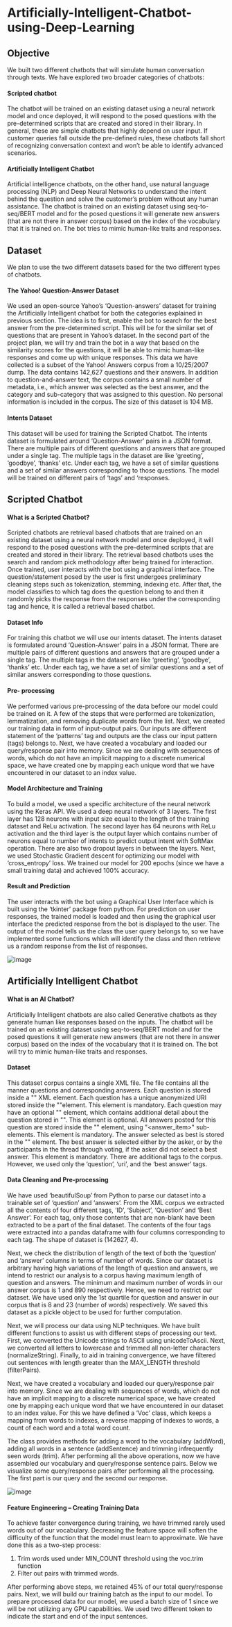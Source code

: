 # Artificially-Intelligent-Chatbot-using-Deep-Learning

## Objective
We built two different chatbots that will simulate human conversation through texts. We have explored two broader categories of chatbots:

#### Scripted chatbot
The chatbot will be trained on an existing dataset using a neural network model and once deployed, it will respond to the posed questions with the pre-determined scripts that are created and stored in their library. In general, these are simple chatbots that highly depend on user input. If customer queries fall outside the pre-defined rules, these chatbots fall short of recognizing conversation context and won’t be able to identify advanced scenarios.

#### Artificially Intelligent Chatbot
Artificial intelligence chatbots, on the other hand, use natural language processing (NLP) and Deep Neural Networks to understand the intent behind the question and solve the customer’s problem without any human assistance. The chatbot is trained on an existing dataset using seq-to-seq/BERT model and for the posed questions it will generate new answers (that are not there in answer corpus) based on the index of the vocabulary that it is trained on. The bot tries to mimic human-like traits and responses.

## Dataset 
We plan to use the two different datasets based for the two different types of chatbots. 

#### The Yahoo! Question-Answer Dataset
We used an open-source Yahoo’s ‘Question-answers’ dataset for training the Artificially Intelligent chatbot for both the categories explained in previous section. The idea is to first, enable the bot to search for the best answer from the pre-determined script. This will be for the similar set of questions that are present in Yahoo’s dataset. In the second part of the project plan, we will try and train the bot in a way that based on the similarity scores for the questions, it will be able to mimic human-like responses and come up with unique responses. This data we have collected is a subset of the Yahoo! Answers corpus from a 10/25/2007 dump. The data contains 142,627 questions and their answers. In addition to question-and-answer text, the corpus contains a small number of metadata, i.e., which answer was selected as the best answer, and the category and sub-category that was assigned to this question. No personal information is included in the corpus. The size of this dataset is 104 MB.

#### Intents Dataset 
This dataset will be used for training the Scripted Chatbot. The intents dataset is formulated around ‘Question-Answer’ pairs in a JSON format. There are multiple pairs of different questions and answers that are grouped under a single tag. The multiple tags in the dataset are like ‘greeting’, ‘goodbye’, ‘thanks’ etc. Under each tag, we have a set of similar questions and a set of similar answers corresponding to those questions. The model will be trained on different pairs of ‘tags’ and ‘responses. 

## Scripted Chatbot

#### What is a Scripted Chatbot?
Scripted chatbots are retrieval based chatbots that are trained on an existing dataset using a neural network model and once deployed, it will respond to the posed questions with the pre-determined scripts that are created and stored in their library. The retrieval based chatbots uses the search and random pick methodology after being trained for interaction. Once trained, user interacts with the bot using a graphical interface. The question/statement posed by the user is first undergoes preliminary cleaning steps such as tokenization, stemming, indexing etc. After that, the model classifies to which tag does the question belong to and then it randomly picks the response from the responses under the corresponding tag and hence, it is called a retrieval based chatbot.

#### Dataset Info
For training this chatbot we will use our intents dataset. The intents dataset is formulated around ‘Question-Answer’ pairs in a JSON format. There are multiple pairs of different questions and answers that are grouped under a single tag. The multiple tags in the dataset are like ‘greeting’, ‘goodbye’, ‘thanks’ etc. Under each tag, we have a set of similar questions and a set of similar answers corresponding to those questions.

#### Pre- processing 
We performed various pre-processing of the data before our model could be trained on it. A few of the steps that were performed are tokenization, lemmatization, and removing duplicate words from the list. Next, we created our training data in form of input-output pairs. Our inputs are different statement of the ‘patterns’ tag and outputs are the class our input pattern (tags) belongs to. Next, we have created a vocabulary and loaded our query/response pair into memory. Since we are dealing with sequences of words, which do not have an implicit mapping to a discrete numerical space, we have created one by mapping each unique word that we have encountered in our dataset to an index value.

#### Model Architecture and Training
To build a model, we used a specific architecture of the neural network using the Keras API. We used a deep neural network of 3 layers. The first layer has 128 neurons with input size equal to the length of the training dataset and ReLu activation. The second layer has 64 neurons with ReLu activation and the third layer is the output layer which contains number of neurons equal to number of intents to predict output intent with SoftMax operation. There are also two dropout layers in between the layers. 
Next, we used Stochastic Gradient descent for optimizing our model with ‘cross_entropy’ loss. We trained our model for 200 epochs (since we have a small training data) and achieved 100% accuracy.

#### Result and Prediction
The user interacts with the bot using a Graphical User Interface which is built using the ‘tkinter’ package from python. For prediction on user responses, the trained model is loaded and then using the graphical user interface the predicted response from the bot is displayed to the user. The output of the model tells us the class the user query belongs to, so we have implemented some functions which will identify the class and then retrieve us a random response from the list of responses.

![image](https://user-images.githubusercontent.com/35283246/163801216-2e570d22-7be2-4845-b282-c4928f84042a.png)

## Artificially Intelligent Chatbot

#### What is an AI Chatbot?
Artificially Intelligent chatbots are also called Generative chatbots as they generate human like responses based on the inputs. The chatbot will be trained on an existing dataset using seq-to-seq/BERT model and for the posed questions it will generate new answers (that are not there in answer corpus) based on the index of the vocabulary that it is trained on. The bot will try to mimic human-like traits and responses.

#### Dataset 
This dataset corpus contains a single XML file. The file contains all the manner questions and corresponding answers. Each question is stored inside a "<vespaadd>" XML element. Each question has a unique anonymized URI stored inside the "<uri>"element. This element is mandatory. Each question may have an optional "<content>" element, which contains additional detail about the question stored in "<subject>". This element is optional. All answers posted for this question are stored inside the "<nbestanswers>" element, using "<answer_item>" sub-elements. This element is mandatory. The answer selected as best is stored in the "<bestanswer>" element. The best answer is selected either by the asker, or by the participants in the thread through voting, if the asker did not select a best answer. This element is mandatory. There are additional tags to the corpus. However, we used only the ‘question’, ‘uri’, and the ‘best answer’ tags. 

#### Data Cleaning and Pre-processing
We have used ‘beautifulSoup’ from Python to parse our dataset into a trainable set of ‘question’ and ‘answers’. From the XML corpus we extracted all the contents of four different tags, ‘ID’, ‘Subject’, ‘Question’ and ‘Best Answer’. For each tag, only those contents that are non-blank have been extracted to be a part of the final dataset. The contents of the four tags were extracted into a pandas dataframe with four columns corresponding to each tag. The shape of dataset is (142627, 4). 
  
Next, we check the distribution of length of the text of both the ‘question’ and ‘answer’ columns in terms of number of words. Since our dataset is arbitrary having high variations of the length of question and answers, we intend to restrict our analysis to a corpus having maximum length of question and answers. The minimum and maximum number of words in our answer corpus is 1 and 890 respectively. Hence, we need to restrict our dataset. We have used only the 1st quartile for question and answer in our corpus that is 8 and 23 (number of words) respectively. We saved this dataset as a pickle object to be used for further computation. 
  
Next, we will process our data using NLP techniques. We have built different functions to assist us with different steps of processing our text. First, we converted the Unicode strings to ASCII using unicodeToAscii. Next, we converted all letters to lowercase and trimmed all non-letter characters  (normalizeString). Finally, to aid in training convergence, we have filtered out sentences with length greater than the MAX_LENGTH threshold (filterPairs). 
  
Next, we have created a vocabulary and loaded our query/response pair into memory. Since we are dealing with sequences of words, which do not have an implicit mapping to a discrete numerical space, we have created one by mapping each unique word that we have encountered in our dataset to an index value. For this we have defined a ‘Voc’ class, which keeps a mapping from words to indexes, a reverse mapping of indexes to words, a count of each word and a total word count. 

The class provides methods for adding a word to the vocabulary (addWord), adding all words in a sentence (addSentence) and trimming infrequently seen words (trim). After performing all the above operations, now we have assembled our vocabulary and query/response sentence pairs. Below we visualize some query/response pairs after performing all the processing. The first part is our query and the second our response.
 
![image](https://user-images.githubusercontent.com/35283246/163801456-9ebb212c-acd9-4be3-9f37-307cfbaf0213.png)

#### Feature Engineering – Creating Training Data
  
To achieve faster convergence during training, we have trimmed rarely used words out of our vocabulary. Decreasing the feature space will soften the difficulty of the function that the model must learn to approximate. We have done this as a two-step process:
  
1) Trim words used under MIN_COUNT threshold using the voc.trim function
2) Filter out pairs with trimmed words.

After performing above steps, we retained 45% of our total query/response pairs. Next, we will build our training batch as the input to our model. To prepare processed data for our model, we used a batch size of 1 since we will be not utilizing any GPU capabilities. We used two different token to indicate the start and end of the input sentences. 









